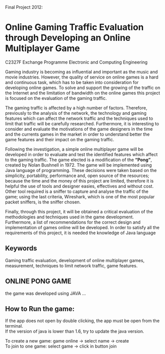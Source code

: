 Final Project  2012: 
# Online Gaming Traffic Evaluation through Developing an  Online Multiplayer Game


C2327F Exchange Programme Electronic and Computing Engineering

Gaming industry is becoming as influential and important as the music and movie industries. However, the quality of service on online games is a hard and continuous task, which has to be taken into consideration for developing online games. To solve and support the growing of the traffic on the Internet and the limitation of bandwidth on the online games this project is focused on the evaluation of the gaming traffic. 

The gaming traffic is affected by a high number of factors. Therefore, previously to the analysis of the network, the technology and gaming features which can affect the network traffic and the techniques used to limit that traffic will be carefully researched. Furthermore, it is interesting to consider and evaluate the motivations of the game designers in the time and the currents games in the market in order to understand better the game features and their impact on the gaming traffic. 

Following the investigation, a simple online multiplayer game will be developed in order to evaluate and test the identified features which affect to the gaming traffic. The game elected is a modification of the **“Pong”**, created by Nolan Bushnell in 1972. The game will be implemented using Java language of programming. These decisions were taken based on the simplicity, portability, performance and, open source of the resources; because the time and the money of this project are limited, therefore it is helpful the use of tools and designer easies, effectives and without cost. Other tool required is a sniffer to capture and analyse the traffic of the game; using the last criteria, Wireshark, which is one of the most popular packet sniffers, is the sniffer chosen.

Finally, through this project, it will be obtained a critical evaluation of the methodologies and techniques used in the game development. Furthermore, a list of recommendations for the correct design and implementation of games online will be developed. In order to satisfy all the requirements of this project, it is needed the knowledge of Java language 


## Keywords
Gaming traffic evaluation, development of online multiplayer games, measurement, techniques to limit network traffic, game features.

## ONLINE PONG GAME
the game was developed using JAVA ... 


## How to Run the game: 
If the app does not open by double clicking, the app must be open from the terminal. <br>
If the version of java is lower than 1.6, try to update the java version.<br>

To create a new game: game online -> select name -> create<br>
To join to one game: select game -> click in button join<br>


